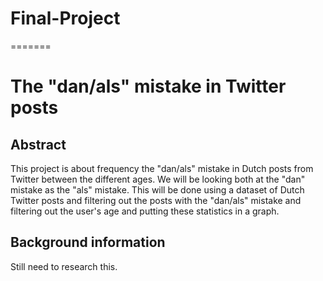 # Final-Project
=======
# The "dan/als" mistake in Twitter posts

## Abstract 
This project is about frequency the "dan/als" mistake in Dutch posts from Twitter between the different ages. We will be looking both at the "dan" mistake as the "als" mistake. This will be done using a dataset of Dutch Twitter posts and filtering out the posts with the "dan/als" mistake and filtering out the user's age and putting these statistics in a graph.

## Background information
Still need to research this.

